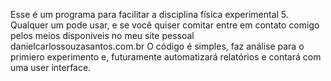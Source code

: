 Esse é um programa para facilitar a disciplina física experimental 5. Qualquer um pode usar, e se você quiser comitar entre em contato comigo pelos meios disponiveis no meu site pessoal danielcarlossouzasantos.com.br
O código é simples, faz análise para o primiero experimento e, futuramente automatizará relatórios e contará com uma user interface.
